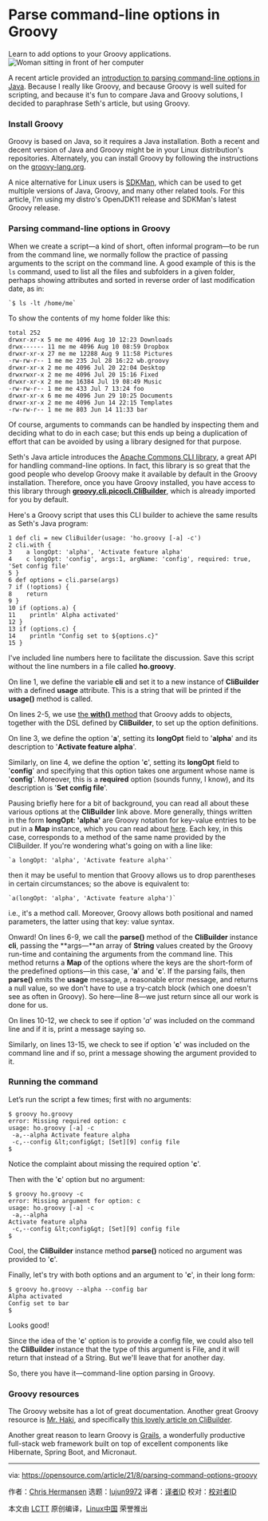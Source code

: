 [#]: subject: "Parse command-line options in Groovy"
[#]: via: "https://opensource.com/article/21/8/parsing-command-options-groovy"
[#]: author: "Chris Hermansen https://opensource.com/users/clhermansen"
[#]: collector: "lujun9972"
[#]: translator: " "
[#]: reviewer: " "
[#]: publisher: " "
[#]: url: " "

Parse command-line options in Groovy
======
Learn to add options to your Groovy applications.
![Woman sitting in front of her computer][1]

A recent article provided an [introduction to parsing command-line options in Java][2]. Because I really like Groovy, and because Groovy is well suited for scripting, and because it's fun to compare Java and Groovy solutions, I decided to paraphrase Seth's article, but using Groovy.

### Install Groovy

Groovy is based on Java, so it requires a Java installation. Both a recent and decent version of Java and Groovy might be in your Linux distribution's repositories. Alternately, you can install Groovy by following the instructions on the [groovy-lang.org][3].

A nice alternative for Linux users is [SDKMan][4], which can be used to get multiple versions of Java, Groovy, and many other related tools. For this article, I'm using my distro's OpenJDK11 release and SDKMan's latest Groovy release.

### Parsing command-line options in Groovy

When we create a script—a kind of short, often informal program—to be run from the command line, we normally follow the practice of passing arguments to the script on the command line. A good example of this is the `ls` command, used to list all the files and subfolders in a given folder, perhaps showing attributes and sorted in reverse order of last modification date, as in:


```
`$ ls -lt /home/me`
```

To show the contents of my home folder like this:


```
total 252
drwxr-xr-x 5 me me 4096 Aug 10 12:23 Downloads
drwx------ 11 me me 4096 Aug 10 08:59 Dropbox
drwxr-xr-x 27 me me 12288 Aug 9 11:58 Pictures
-rw-rw-r-- 1 me me 235 Jul 28 16:22 wb.groovy
drwxr-xr-x 2 me me 4096 Jul 20 22:04 Desktop
drwxrwxr-x 2 me me 4096 Jul 20 15:16 Fixed
drwxr-xr-x 2 me me 16384 Jul 19 08:49 Music
-rw-rw-r-- 1 me me 433 Jul 7 13:24 foo
drwxr-xr-x 6 me me 4096 Jun 29 10:25 Documents
drwxr-xr-x 2 me me 4096 Jun 14 22:15 Templates
-rw-rw-r-- 1 me me 803 Jun 14 11:33 bar
```

Of course, arguments to commands can be handled by inspecting them and deciding what to do in each case; but this ends up being a duplication of effort that can be avoided by using a library designed for that purpose.

Seth's Java article introduces the [Apache Commons CLI library][5], a great API for handling command-line options. In fact, this library is so great that the good people who develop Groovy make it available by default in the Groovy installation. Therefore, once you have Groovy installed, you have access to this library through [**groovy.cli.picocli.CliBuilder**][6], which is already imported for you by default.

Here's a Groovy script that uses this CLI builder to achieve the same results as Seth's Java program:


```
1 def cli = new CliBuilder(usage: 'ho.groovy [-a] -c')
2 cli.with {
3    a longOpt: 'alpha', 'Activate feature alpha'
4    c longOpt: 'config', args:1, argName: 'config', required: true, 'Set config file'
5 }
6 def options = cli.parse(args)
7 if (!options) {
8    return
9 }
10 if (options.a) {
11    println' Alpha activated'
12 }
13 if (options.c) {
14    println "Config set to ${options.c}"
15 }
```

I've included line numbers here to facilitate the discussion. Save this script without the line numbers in a file called **ho.groovy**.

On line 1, we define the variable **cli** and set it to a new instance of **CliBuilder** with a defined **usage** attribute. This is a string that will be printed if the **usage()** method is called.

On lines 2-5, we use [the **with()** method][7] that Groovy adds to objects, together with the DSL defined by **CliBuilder**, to set up the option definitions.

On line 3, we define the option '**a**', setting its **longOpt** field to '**alpha**' and its description to '**Activate feature alpha**'.

Similarly, on line 4, we define the option '**c**', setting its **longOpt** field to '**config**' and specifying that this option takes one argument whose name is '**config**'. Moreover, this is a **required** option (sounds funny, I know), and its description is '**Set config file**'.

Pausing briefly here for a bit of background, you can read all about these various options at the **CliBuilder** link above. More generally, things written in the form **longOpt: 'alpha'** are Groovy notation for key-value entries to be put in a **Map** instance, which you can read about [here][8]. Each key, in this case, corresponds to a method of the same name provided by the CliBuilder. If you're wondering what's going on with a line like:


```
`a longOpt: 'alpha', 'Activate feature alpha'`
```

then it may be useful to mention that Groovy allows us to drop parentheses in certain circumstances; so the above is equivalent to:


```
`a(longOpt: 'alpha', 'Activate feature alpha')`
```

i.e., it's a method call. Moreover, Groovy allows both positional and named parameters, the latter using that key: value syntax.

Onward! On lines 6-9, we call the **parse()** method of the **CliBuilder** instance **cli**, passing the **args—**an array of **String** values created by the Groovy run-time and containing the arguments from the command line. This method returns a **Map** of the options where the keys are the short-form of the predefined options—in this case, '**a**' and '**c**'. If the parsing fails, then **parse()** emits the **usage** message, a reasonable error message, and returns a null value, so we don't have to use a try-catch block (which one doesn't see as often in Groovy). So here—line 8—we just return since all our work is done for us.

On lines 10-12, we check to see if option '_a_' was included on the command line and if it is, print a message saying so.

Similarly, on lines 13-15, we check to see if option '**c**' was included on the command line and if so, print a message showing the argument provided to it.

### Running the command

Let’s run the script a few times; first with no arguments:


```
$ groovy ho.groovy
error: Missing required option: c
usage: ho.groovy [-a] -c
 -a,--alpha Activate feature alpha
 -c,--config &lt;config&gt; [Set][9] config file
$
```

Notice the complaint about missing the required option '**c**'.

Then with the '**c**' option but no argument:


```
$ groovy ho.groovy -c
error: Missing argument for option: c
usage: ho.groovy [-a] -c
 -a,--alpha
Activate feature alpha
 -c,--config &lt;config&gt; [Set][9] config file
$
```

Cool, the **CliBuilder** instance method **parse()** noticed no argument was provided to '**c**'.

Finally, let's try with both options and an argument to '**c**', in their long form:


```
$ groovy ho.groovy --alpha --config bar
Alpha activated
Config set to bar
$
```

Looks good!

Since the idea of the '**c**' option is to provide a config file, we could also tell the **CliBuilder** instance that the type of this argument is File, and it will return that instead of a String. But we'll leave that for another day.

So, there you have it—command-line option parsing in Groovy.

### Groovy resources

The Groovy website has a lot of great documentation. Another great Groovy resource is [Mr. Haki][10], and specifically [this lovely article on CliBuilder][11].

Another great reason to learn Groovy is [Grails][12], a wonderfully productive full-stack web framework built on top of excellent components like Hibernate, Spring Boot, and Micronaut.

--------------------------------------------------------------------------------

via: https://opensource.com/article/21/8/parsing-command-options-groovy

作者：[Chris Hermansen][a]
选题：[lujun9972][b]
译者：[译者ID](https://github.com/译者ID)
校对：[校对者ID](https://github.com/校对者ID)

本文由 [LCTT](https://github.com/LCTT/TranslateProject) 原创编译，[Linux中国](https://linux.cn/) 荣誉推出

[a]: https://opensource.com/users/clhermansen
[b]: https://github.com/lujun9972
[1]: https://opensource.com/sites/default/files/styles/image-full-size/public/lead-images/OSDC_women_computing_3.png?itok=qw2A18BM (Woman sitting in front of her computer)
[2]: https://opensource.com/article/21/8/java-commons-cli
[3]: https://groovy-lang.org/
[4]: https://sdkman.io/
[5]: https://commons.apache.org/proper/commons-cli/
[6]: https://docs.groovy-lang.org/latest/html/gapi/groovy/cli/picocli/CliBuilder.html
[7]: https://objectpartners.com/2014/07/09/groovys-with-and-multiple-assignment/
[8]: https://www.baeldung.com/groovy-maps
[9]: http://www.google.com/search?hl=en&q=allinurl%3Adocs.oracle.com+javase+docs+api+set
[10]: https://blog.mrhaki.com/
[11]: https://blog.mrhaki.com/2009/09/groovy-goodness-parsing-commandline.html
[12]: https://grails.org/

